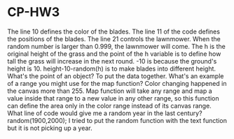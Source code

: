 # CP-HW3
The line 10 defines the color of the blades. The line 11 of the code defines the positions of the blades.
The line 21 controls the lawnmower. When the random number is larger than 0.999, the lawnmower will come.
The h is the original height of the grass and the point of the h variable is to define how tall the grass will increase in the next round.
-10 is because the ground's height is 10. height-10-random(h) is to make blades into different height.
What's the point of an object?
To put the data together.
What's an example of a range you might use for the map function?
Color changing happened in the canvas more than 255. Map function will take any range and map a value inside that range to a new value in any other range, so this function can define the area only in the color range instead of its canvas range.
What line of code would give me a random year in the last century?
random(1900,2000);
I tried to put the random function with the text function but it is not picking up a year.
